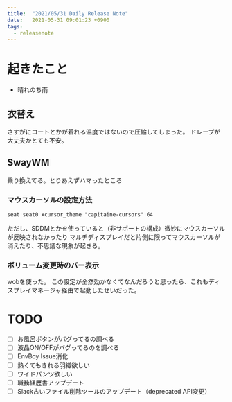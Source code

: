 ```yaml
---
title:  "2021/05/31 Daily Release Note"
date:   2021-05-31 09:01:23 +0900
tags:
  - releasenote
---
```

# 起きたこと

* 晴れのち雨

## 衣替え

さすがにコートとかが着れる温度ではないので圧縮してしまった。
ドレープが大丈夫かとても不安。

## SwayWM

乗り換えてる。とりあえずハマったところ

### マウスカーソルの設定方法

`seat seat0 xcursor_theme "capitaine-cursors" 64`

ただし、SDDMとかを使っていると（非サポートの構成）微妙にマウスカーソルが反映されなかったり
マルチディスプレイだと片側に限ってマウスカーソルが消えたり、不思議な現象が起きる。

### ボリューム変更時のバー表示

wobを使った。 この設定が全然効かなくてなんだろうと思ったら、これもディスプレイマネージャ経由で起動したせいだった。

# TODO 

- [ ] お風呂ボタンがバグってるの調べる
- [ ] 液晶ON/OFFがバグってるのを調べる
- [ ] EnvBoy Issue消化
- [ ] 熱くてもきれる羽織欲しい
- [ ] ワイドパンツ欲しい
- [ ] 職務経歴書アップデート
- [ ] Slack古いファイル削除ツールのアップデート（deprecated API変更）